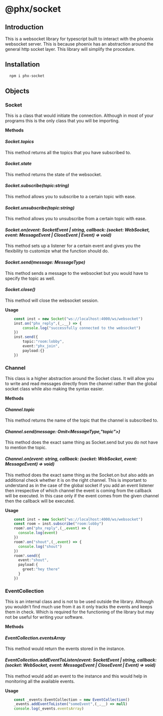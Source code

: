 # @phx/socket
## Introduction
This is a websocket library for typescript built to interact with the phoenix websocket server. This is because phoenix has an abstraction around the general http socket layer. This library will simplify the procedure.

## Installation
```bash
  npm i phx-socket
```

## Objects
### Socket
This is a class that would initiate the connection. Although in most of your programs this is the only class that you will be importing.

**Methods**
#### _Socket.topics_
This method returns all the topics that you have subscribed to.

#### _Socket.state_
This method returns the state of the websocket.

#### _Socket.subscribe(__topic__:string)_
This method allows you to subscribe to a certain topic with ease.

#### _Socket.unsubscribe(__topic__:string)_
This method allows you to unsubscribe from a certain topic with ease.

#### _Socket.on(__event__: SocketEvent | string, __callback__: (socket: WebSocket, event: MessageEvent | CloseEvent | Event) => void)_
This method sets up a listener for a certain event and gives you the flexibility to customize what the function should do.

#### _Socket.send(__message__: MessageType<PayloadType>)_
This method sends a message to the websocket but you would have to specify the topic as well.

#### _Socket.close()_
This method will close the websocket session.

**Usage**
```ts
    const inst = new Socket("ws://localhost:4000/ws/websocket")
    inst.on("phx_reply",(_,__) => {
        console.log("successfully connected to the websocket")
    })
    inst.send({
        topic:"room:lobby",
        event:"phx_join",
        payload:{}
    })
```

### Channel
This class is a higher abstraction around the Socket class. It will allow you to write and read messages directly from the channel rather than the global socket class while also making the syntax easier.

**Methods**
#### _Channel.topic_
This method returns the name of the topic that the channel is subscribed to.

#### _Channel.send(__message__: Omit<MessageType<PayloadType>,"topic">)_
This method does the exact same thing as Socket.send but you do not have to mention the topic.

#### _Channel.on(__event__: string, __callback__: (socket: WebSocket, event: MessageEvent) => void)_
This method does the exact same thing as the Socket.on but also adds an additional check whether it is on the right channel. This is important to understand as in the case of the global socket if you add an event listener then irrespective of which channel the event is coming from the callback will be executed. In this case only if the event comes from the given channel then the callback will be executed.

**Usage**
```ts
    const inst = new Socket("ws://localhost:4000/ws/websocket")
    const room = inst.subscribe("room:lobby")
    room?.on("phx_reply",(_,event) => {
      console.log(event)
    })
    room?.on("shout",(_,event) => {
      console.log("shout")
    })
    room?.send({
      event:"shout",
      payload:{
        greet:"hey there"
      }
    })
```

### EventCollection
This is an internal class and is not to be used outside the library. Although you wouldn't find much use from it as it only tracks the events and keeps them in check. Which is required for the functioning of the library but may not be useful for writing your software.

**Methods**
#### _EventCollection.eventsArray_
This method would return the events stored in the instance.

#### _EventCollection.addEventToListen(__event__: SocketEvent | string, __callback__: (socket: WebSocket, event: MessageEvent | CloseEvent | Event) => void)_
This method would add an event to the instance and this would help in monitoring all the available events.

**Usage**
```ts
    const _events:EventCollection = new EventCollection()
    _events.addEventToListen("someEvent",(_,__) => null)
    console.log(_events.eventsArray)
```
